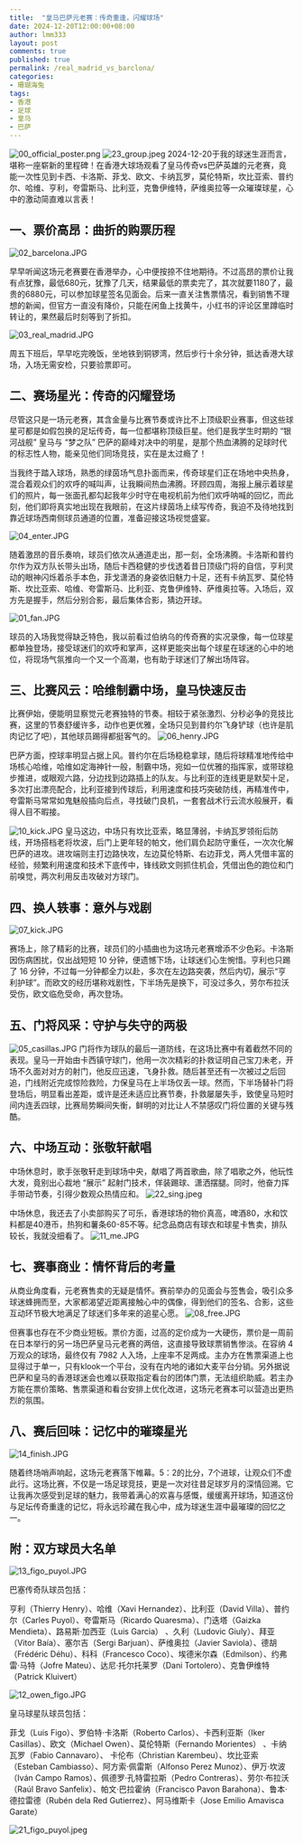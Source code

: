 ```yaml
---
title:  "皇马巴萨元老赛：传奇重逢，闪耀球场"
date: 2024-12-20T12:00:00+08:00
author: lmm333
layout: post
comments: true
published: true
permalink: /real_madrid_vs_barclona/
categories:
- 珊瑚海兔
tags:
- 香港
- 足球
- 皇马
- 巴萨
---
```

![00_official_poster.png](../images/2024-12-20-real_madrid_vs_barclona/00_official_poster.png)
![23_group.jpeg](../images/2024-12-20-real_madrid_vs_barclona/23_group.jpeg)
2024-12-20于我的球迷生涯而言，堪称一座崭新的里程碑！在香港大球场观看了皇马传奇vs巴萨英雄的元老赛，竟能一次性见到卡西、卡洛斯、菲戈、欧文、卡纳瓦罗，莫伦特斯，坎比亚索、普约尔、哈维、亨利，夸雷斯马、比利亚，克鲁伊维特，萨维奥拉等一众璀璨球星，心中的激动简直难以言表！
<!--more-->

## 一、票价高昂：曲折的购票历程
![02_barcelona.JPG](../images/2024-12-20-real_madrid_vs_barclona/02_barcelona.JPG)

早早听闻这场元老赛要在香港举办，心中便按捺不住地期待。不过高昂的票价让我有点犹豫，最低680元，犹豫了几天，结果最低的票卖完了，其次就要1180了，最贵的6880元，可以参加球星签名见面会。后来一直关注售票情况，看到销售不理想的新闻，但官方一直没有降价，只能在闲鱼上找黄牛，小红书的评论区里蹲临时转让的，果然最后时刻等到了折扣。

![03_real_madrid.JPG](../images/2024-12-20-real_madrid_vs_barclona/03_real_madrid.JPG)

周五下班后，早早吃完晚饭，坐地铁到铜锣湾，然后步行十余分钟，抵达香港大球场，入场无需安检，只要验票即可。

## 二、赛场星光：传奇的闪耀登场
尽管这只是一场元老赛，其含金量与比赛节奏或许比不上顶级职业赛事，但这些球星可都是如假包换的足坛传奇，每一位都堪称顶级巨星。他们是我学生时期的 “银河战舰” 皇马与 “梦之队” 巴萨的巅峰对决中的明星，是那个热血沸腾的足球时代的标志性人物，能亲见他们同场竞技，实在是太过瘾了！

当我终于踏入球场，熟悉的绿茵场气息扑面而来，传奇球星们正在场地中央热身，混合着观众们的欢呼的喊叫声，让我瞬间热血沸腾。环顾四周，海报上展示着球星们的照片，每一张面孔都勾起我年少时守在电视机前为他们欢呼呐喊的回忆，而此刻，他们即将真实地出现在我眼前，在这片绿茵场上续写传奇，我迫不及待地找到靠近球场西南侧球员通道的位置，准备迎接这场视觉盛宴。

![04_enter.JPG](../images/2024-12-20-real_madrid_vs_barclona/04_enter.JPG)

随着激昂的音乐奏响，球员们依次从通道走出，那一刻，全场沸腾。卡洛斯和普约尔作为双方队长带头出场，随后卡西稳健的步伐透着昔日顶级门将的自信，亨利灵动的眼神闪烁着杀手本色，菲戈潇洒的身姿依旧魅力十足，还有卡纳瓦罗、莫伦特斯、坎比亚索、哈维、夸雷斯马、比利亚、克鲁伊维特、萨维奥拉等。入场后，双方先是握手，然后分别合影，最后集体合影，猜边开球。

![01_fan.JPG](../images/2024-12-20-real_madrid_vs_barclona/01_fan.JPG)

球员的入场我觉得缺乏特色，我以前看过伯纳乌的传奇赛的实况录像，每一位球星都单独登场，接受球迷们的欢呼和掌声，这样更能突出每个球星在球迷的心中的地位，将现场气氛推向一个又一个高潮，也有助于球迷们了解出场阵容。

## 三、比赛风云：哈维制霸中场，皇马快速反击
比赛伊始，便能明显察觉元老赛独特的节奏。相较于紧张激烈、分秒必争的竞技比赛，这里的节奏舒缓许多，动作也更优雅，全场只见到普约尔飞身铲球（也许是肌肉记忆了吧），其他球员踢得都挺客气的。
![06_henry.JPG](../images/2024-12-20-real_madrid_vs_barclona/06_henry.JPG)

巴萨方面，控球率明显占据上风。普约尔在后场稳稳拿球，随后将球精准地传给中场核心哈维，哈维如定海神针一般，制霸中场，宛如一位优雅的指挥家，或带球稳步推进，或眼观六路，分边找到边路插上的队友。与比利亚的连线更是默契十足，多次打出漂亮配合，比利亚接到传球后，利用速度和技巧突破防线，再精准传中，夸雷斯马常常如鬼魅般插向后点，寻找破门良机，一套套战术行云流水般展开，看得人目不暇接。

![10_kick.JPG](../images/2024-12-20-real_madrid_vs_barclona/10_kick.JPG)
皇马这边，中场只有坎比亚索，略显薄弱，卡纳瓦罗领衔后防线，开场搭档老将坎波，后门上更年轻的帕文，他们肩负起防守重任，一次次化解巴萨的进攻。进攻端则主打边路快攻，左边莫伦特斯、右边菲戈，两人凭借丰富的经验，频繁利用速度和技术下底传中，锋线欧文则抓住机会，凭借出色的跑位和门前嗅觉，两次利用反击攻破对方球门。

## 四、换人轶事：意外与戏剧
![07_kick.JPG](../images/2024-12-20-real_madrid_vs_barclona/07_kick.JPG)

赛场上，除了精彩的比赛，球员们的小插曲也为这场元老赛增添不少色彩。卡洛斯因伤病困扰，仅出战短短 10 分钟，便遗憾下场，让球迷们心生惋惜。亨利也只踢了 16 分钟，不过每一分钟都全力以赴，多次在左边路突袭，然后内切，展示“亨利护球”。而欧文的经历堪称戏剧性，下半场先是换下，可没过多久，劳尔布拉沃受伤，欧文临危受命，再次登场。

## 五、门将风采：守护与失守的两极
![05_casillas.JPG](../images/2024-12-20-real_madrid_vs_barclona/05_casillas.JPG)
门将作为球队的最后一道防线，在这场比赛中有着截然不同的表现。皇马一开始由卡西镇守球门，他用一次次精彩的扑救证明自己宝刀未老，开场不久面对对方的射门，他反应迅速，飞身扑救。随后甚至还有一次被过之后回追，门线附近完成惊险救险，力保皇马在上半场仅丢一球。然而，下半场替补门将登场后，明显看出差距，或许是还未适应比赛节奏，扑救屡屡失手，致使皇马短时间内连丢四球，比赛局势瞬间失衡，鲜明的对比让人不禁感叹门将位置的关键与残酷。

## 六、中场互动：张敬轩献唱
中场休息时，歌手张敬轩走到球场中央，献唱了两首歌曲，除了唱歌之外，他玩性大发，竟别出心裁地 “展示” 起射门技术，佯装踢球、潇洒摆腿。同时，他奋力挥手带动节奏，引得少数观众热情应和。
![22_sing.jpeg](../images/2024-12-20-real_madrid_vs_barclona/22_sing.jpeg)

中场休息，我还去了小卖部购买了可乐，香港球场的物价真高，啤酒80，水和饮料都是40港币，热狗和薯条60-85不等。纪念品商店有球衣和球星卡售卖，排队较长，我就没细看了。
![11_me.JPG](../images/2024-12-20-real_madrid_vs_barclona/11_me.JPG)

## 七、赛事商业：情怀背后的考量

从商业角度看，元老赛售卖的无疑是情怀。赛前举办的见面会与签售会，吸引众多球迷蜂拥而至，大家都渴望近距离接触心中的偶像，得到他们的签名、合影，这些互动环节极大地满足了球迷们多年来的追星心愿。
![08_free.JPG](../images/2024-12-20-real_madrid_vs_barclona/08_free.JPG)

但赛事也存在不少商业短板。票价方面，过高的定价成为一大硬伤，票价是一周前在日本举行的另一场巴萨皇马元老赛的两倍，这直接导致球票销售惨淡。在容纳 4 万观众的球场，最终仅有 7982 人入场，上座率不足两成。主办方在售票渠道上也显得过于单一，只有klook一个平台，没有在内地的诸如大麦平台分销。另外据说巴萨和皇马的香港球迷会也难以获取指定看台的团体门票，无法组织助威。若主办方能在票价策略、售票渠道和看台安排上优化改进，这场元老赛本可以营造出更热烈的氛围。

## 八、赛后回味：记忆中的璀璨星光
![14_finish.JPG](../images/2024-12-20-real_madrid_vs_barclona/14_finish.JPG)

随着终场哨声响起，这场元老赛落下帷幕。5：2的比分，7个进球，让观众们不虚此行。这场比赛，不仅是一场足球竞技，更是一次对往昔足球岁月的深情回溯。它让我再次感受到足球的魅力，我带着满心的欢喜与感慨，缓缓离开球场，知道这份与足坛传奇重逢的记忆，将永远珍藏在我心中，成为球迷生涯中最璀璨的回忆之一。

## 附：双方球员大名单
![13_figo_puyol.JPG](../images/2024-12-20-real_madrid_vs_barclona/13_figo_puyol.JPG)

巴塞传奇队球员包括：

亨利（Thierry Henry）、哈维（Xavi Hernandez）、比利亚（David Villa）、普约尔（Carles Puyol）、夸雷斯马（Ricardo Quaresma）、门迭塔（Gaizka Mendieta）、路易斯·加西亚（Luis Garcia） 、久利（Ludovic Giuly）、拜亚（Vitor Baía）、塞尔吉（Sergi Barjuan）、萨维奥拉（Javier Saviola）、德胡（Frédéric Déhu）、科科（Francesco Coco）、埃德米尔森（Edmilson）、约弗雷·马特（Jofre Mateu）、达尼·托尔托莱罗（Dani Tortolero）、克鲁伊维特（Patrick Kluivert）

![12_owen_figo.JPG](../images/2024-12-20-real_madrid_vs_barclona/12_owen_figo.JPG)

皇马球星队球员包括：

菲戈（Luis Figo）、罗伯特·卡洛斯（Roberto Carlos）、卡西利亚斯（Iker Casillas）、欧文（Michael Owen）、莫伦特斯（Fernando Morientes） 、卡纳瓦罗（Fabio Cannavaro）、 卡伦布（Christian Karembeu）、坎比亚索（Esteban Cambiasso）、阿方索·佩雷斯（Alfonso Perez Munoz）、伊万·坎波（Iván Campo Ramos）、佩德罗·孔特雷拉斯（Pedro Contreras）、劳尔·布拉沃（Raúl Bravo Sanfelix）、帕文·巴拉霍纳（Francisco Pavon Barahona）、鲁本·德拉雷德（Rubén dela Red Gutierrez）、阿马维斯卡（Jose Emilio Amavisca Garate）

![21_figo_puyol.jpeg](../images/2024-12-20-real_madrid_vs_barclona/21_figo_puyol.jpeg)